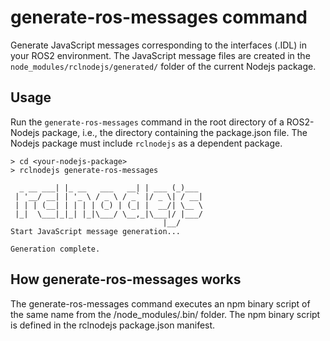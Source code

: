 # generate-ros-messages command
Generate JavaScript messages corresponding to the interfaces (.IDL)
in your ROS2 environment. The JavaScript message files are created in the `node_modules/rclnodejs/generated/` folder of the current Nodejs package.

## Usage
Run the `generate-ros-messages` command in the root directory of a ROS2-Nodejs package, i.e., the directory containing the package.json file. The Nodejs package must include `rclnodejs` as a dependent package.

```
> cd <your-nodejs-package>
> rclnodejs generate-ros-messages

  _ __ ___| |_ __   ___   __| | ___ (_)___ 
 | '__/ __| | '_ \ / _ \ / _` |/ _ \| / __|
 | | | (__| | | | | (_) | (_| |  __/| \__ \
 |_|  \___|_|_| |_|\___/ \__,_|\___|/ |___/
                                  |__/     
Start JavaScript message generation...

Generation complete.
```

## How generate-ros-messages works
The generate-ros-messages command executes an npm binary script of the same name from the <your-nodejs-pkg>/node_modules/.bin/ folder. The npm binary script is defined in the rclnodejs package.json manifest. 